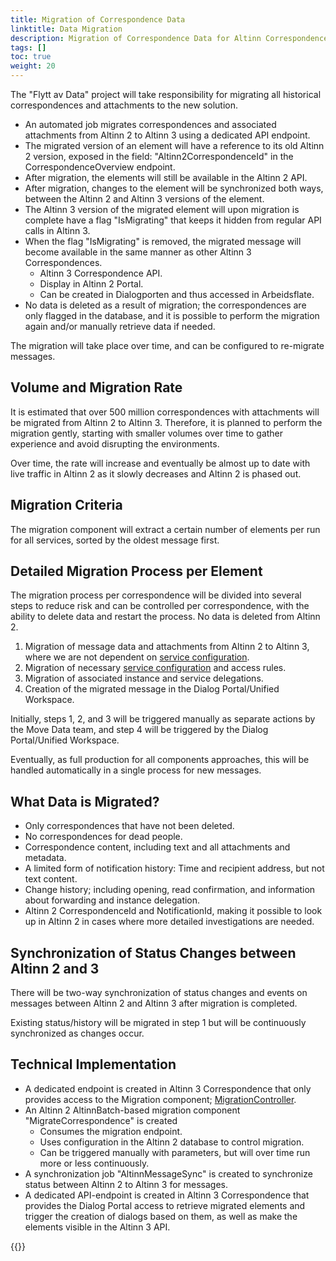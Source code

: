 ```yaml
---
title: Migration of Correspondence Data
linktitle: Data Migration
description: Migration of Correspondence Data for Altinn Correspondence
tags: []
toc: true
weight: 20
---
```


The "Flytt av Data" project will take responsibility for migrating all historical correspondences and attachments to the new solution.

- An automated job migrates correspondences and associated attachments from Altinn 2 to Altinn 3 using a dedicated API endpoint.
- The migrated version of an element will have a reference to its old Altinn 2 version, exposed in the field: "Altinn2CorrespondenceId" in the CorrespondenceOverview endpoint.
- After migration, the elements will still be available in the Altinn 2 API.
- After migration, changes to the element will be synchronized both ways, between the Altinn 2 and Altinn 3 versions of the element.
- The Altinn 3 version of the migrated element will upon migration is complete have a flag "IsMigrating" that keeps it hidden from regular API calls in Altinn 3.
- When the flag "IsMigrating" is removed, the migrated message will become available in the same manner as other Altinn 3 Correspondences.
  - Altinn 3 Correspondence API.
  - Display in Altinn 2 Portal.
  - Can be created in Dialogporten and thus accessed in Arbeidsflate.
- No data is deleted as a result of migration; the correspondences are only flagged in the database, and it is possible to perform the migration again and/or manually retrieve data if needed.

The migration will take place over time, and can be configured to re-migrate messages.

## Volume and Migration Rate

It is estimated that over 500 million correspondences with attachments will be migrated from Altinn 2 to Altinn 3.
Therefore, it is planned to perform the migration gently, starting with smaller volumes over time to gather experience and avoid disrupting the environments.

Over time, the rate will increase and eventually be almost up to date with live traffic in Altinn 2 as it slowly decreases and Altinn 2 is phased out.

## Migration Criteria

The migration component will extract a certain number of elements per run for all services, sorted by the oldest message first.

## Detailed Migration Process per Element

The migration process per correspondence will be divided into several steps to reduce risk and can be controlled per correspondence, with the ability to delete data and restart the process.
No data is deleted from Altinn 2.

1. Migration of message data and attachments from Altinn 2 to Altinn 3, where we are not dependent on [service configuration](../service-migration/).
2. Migration of necessary [service configuration](../service-migration/) and access rules.
3. Migration of associated instance and service delegations.
4. Creation of the migrated message in the Dialog Portal/Unified Workspace.

Initially, steps 1, 2, and 3 will be triggered manually as separate actions by the Move Data team, and step 4 will be triggered by the Dialog Portal/Unified Workspace.

Eventually, as full production for all components approaches, this will be handled automatically in a single process for new messages.

## What Data is Migrated?

- Only correspondences that have not been deleted.
- No correspondences for dead people.
- Correspondence content, including text and all attachments and metadata.
- A limited form of notification history: Time and recipient address, but not text content.
- Change history; including opening, read confirmation, and information about forwarding and instance delegation.
- Altinn 2 CorrespondenceId and NotificationId, making it possible to look up in Altinn 2 in cases where more detailed investigations are needed.

## Synchronization of Status Changes between Altinn 2 and 3

There will be two-way synchronization of status changes and events on messages between Altinn 2 and Altinn 3 after migration is completed.

Existing status/history will be migrated in step 1 but will be continuously synchronized as changes occur.

## Technical Implementation

- A dedicated endpoint is created in Altinn 3 Correspondence that only provides access to the Migration component; [MigrationController](https://github.com/Altinn/altinn-correspondence/blob/main/src/Altinn.Correspondence.API/Controllers/MigrationController.cs).
- An Altinn 2 AltinnBatch-based migration component "MigrateCorrespondence" is created
  - Consumes the migration endpoint.
  - Uses configuration in the Altinn 2 database to control migration.
  - Can be triggered manually with parameters, but will over time run more or less continuously.
- A synchronization job "AltinnMessageSync" is created to synchronize status between Altinn 2 to Altinn 3 for messages.
- A dedicated API-endpoint is created in Altinn 3 Correspondence that provides the Dialog Portal access to retrieve migrated elements and trigger the creation of dialogs based on them, as well as make the elements visible in the Altinn 3 API.

{{<children />}}
